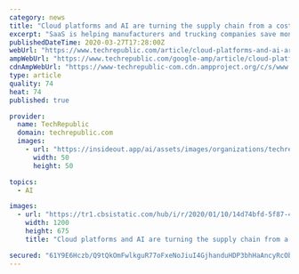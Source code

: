 ```yaml
---
category: news
title: "Cloud platforms and AI are turning the supply chain from a cost center to a competitive advantage"
excerpt: "SaaS is helping manufacturers and trucking companies save money and boost efficiencies by making the supply chain easier to manage and more transparent. Until recently, company executives have chalked up the cost and headaches of managing the supply chain as an unavoidable cost of doing business. Walmart started to change this trend several ..."
publishedDateTime: 2020-03-27T17:28:00Z
webUrl: "https://www.techrepublic.com/article/cloud-platforms-and-ai-are-turning-the-supply-chain-from-a-cost-center-to-a-competitive-advantage/"
ampWebUrl: "https://www.techrepublic.com/google-amp/article/cloud-platforms-and-ai-are-turning-the-supply-chain-from-a-cost-center-to-a-competitive-advantage/"
cdnAmpWebUrl: "https://www-techrepublic-com.cdn.ampproject.org/c/s/www.techrepublic.com/google-amp/article/cloud-platforms-and-ai-are-turning-the-supply-chain-from-a-cost-center-to-a-competitive-advantage/"
type: article
quality: 74
heat: 74
published: true

provider:
  name: TechRepublic
  domain: techrepublic.com
  images:
    - url: "https://insideout.app/ai/assets/images/organizations/techrepublic.com-50x50.jpg"
      width: 50
      height: 50

topics:
  - AI

images:
  - url: "https://tr1.cbsistatic.com/hub/i/r/2020/01/10/14d74bfd-5f87-4518-82bc-b0ace8aa23cf/thumbnail/1200x675/3286603a2fa4dfecf28b20f2988dfc29/20200110-ibm-jason-teena.jpg"
    width: 1200
    height: 675
    title: "Cloud platforms and AI are turning the supply chain from a cost center to a competitive advantage"

secured: "61Y9E6Hczb/Q9tQkOmFwlkguR77oFxeNoJiuI4GjhanduHDP3bhHaAncyRcObXW3cjv5giisXvvWIirdEc6HdH12rrK2TWZkDXp97PUax79dMgLYrmPwFUlG+eY5F07nv/PDIgnBnnUAxCckVkOwJ4arPyt9qUkKYWiNTLp9TJ1EQIn/crOyJXK6lF6uZ2S4KvvnXGyO8XY9TIwj6xHloKu8rFis/nCkGB/VogAqPAn+APjRQIRi2hb7xbIaSlpSAzBlsK1Ic5xNPhn97mBL0YUMVupoQhS4ork1avEWu3apyVO1Dcp8Br3v+hhPShDh75d2/R9lYZzWulcVUIO1DeiH2MfAB4pKl1k17OWfTxGfKsk5X8EHLaFyQtsA18RUUd+s2O2cHqmKsIaHHYEXJZX86h8EIoMiOysAwJH5/oIqUp2wzM4R+F3EHg6zDP+0XjoKeuKk3hkVnCPCI8XM1nHG5msivfw0OfRxk1f3clM=;AlE07INJrMs8N46jqUWAZA=="
---
```


